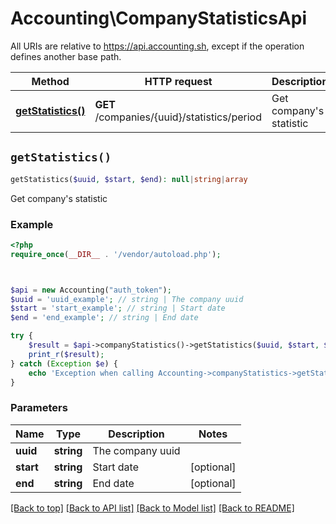 # Accounting\CompanyStatisticsApi

All URIs are relative to https://api.accounting.sh, except if the operation defines another base path.

| Method | HTTP request | Description |
| ------------- | ------------- | ------------- |
| [**getStatistics()**](CompanyStatisticsApi.md#getStatistics) | **GET** /companies/{uuid}/statistics/period | Get company&#39;s statistic |


## `getStatistics()`

```php
getStatistics($uuid, $start, $end): null|string|array
```

Get company's statistic

### Example

```php
<?php
require_once(__DIR__ . '/vendor/autoload.php');



$api = new Accounting("auth_token");
$uuid = 'uuid_example'; // string | The company uuid
$start = 'start_example'; // string | Start date
$end = 'end_example'; // string | End date

try {
    $result = $api->companyStatistics()->getStatistics($uuid, $start, $end);
    print_r($result);
} catch (Exception $e) {
    echo 'Exception when calling Accounting->companyStatistics->getStatistics: ', $e->getMessage(), PHP_EOL;
}
```

### Parameters

| Name | Type | Description  | Notes |
| ------------- | ------------- | ------------- | ------------- |
| **uuid** | **string**| The company uuid | |
| **start** | **string**| Start date | [optional] |
| **end** | **string**| End date | [optional] |

[[Back to top]](#) [[Back to API list]](../../README.md#endpoints)
[[Back to Model list]](../../README.md#models)
[[Back to README]](../../README.md)

